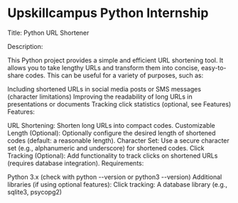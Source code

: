 # Upskillcampus Python Internship 
Title: Python URL Shortener

Description:

This Python project provides a simple and efficient URL shortening tool. It allows you to take lengthy URLs and transform them into concise, easy-to-share codes. This can be useful for a variety of purposes, such as:

Including shortened URLs in social media posts or SMS messages (character limitations)
Improving the readability of long URLs in presentations or documents
Tracking click statistics (optional, see Features)
Features:

URL Shortening: Shorten long URLs into compact codes.
Customizable Length (Optional): Optionally configure the desired length of shortened codes (default: a reasonable length).
Character Set: Use a secure character set (e.g., alphanumeric and underscore) for shortened codes.
Click Tracking (Optional): Add functionality to track clicks on shortened URLs (requires database integration).
Requirements:

Python 3.x (check with python --version or python3 --version)
Additional libraries (if using optional features):
Click tracking: A database library (e.g., sqlite3, psycopg2)

